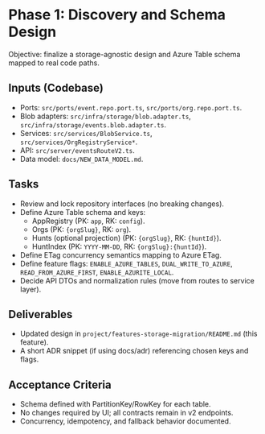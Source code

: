# Phase 1: Discovery and Schema Design

Objective: finalize a storage-agnostic design and Azure Table schema mapped to real code paths.

## Inputs (Codebase)
- Ports: `src/ports/event.repo.port.ts`, `src/ports/org.repo.port.ts`.
- Blob adapters: `src/infra/storage/blob.adapter.ts`, `src/infra/storage/events.blob.adapter.ts`.
- Services: `src/services/BlobService.ts`, `src/services/OrgRegistryService*`.
- API: `src/server/eventsRouteV2.ts`.
- Data model: `docs/NEW_DATA_MODEL.md`.

## Tasks
- Review and lock repository interfaces (no breaking changes).
- Define Azure Table schema and keys:
  - AppRegistry (PK: `app`, RK: `config`).
  - Orgs (PK: `{orgSlug}`, RK: `org`).
  - Hunts (optional projection) (PK: `{orgSlug}`, RK: `{huntId}`).
  - HuntIndex (PK: `YYYY-MM-DD`, RK: `{orgSlug}:{huntId}`).
- Define ETag concurrency semantics mapping to Azure ETag.
- Define feature flags: `ENABLE_AZURE_TABLES`, `DUAL_WRITE_TO_AZURE`, `READ_FROM_AZURE_FIRST`, `ENABLE_AZURITE_LOCAL`.
- Decide API DTOs and normalization rules (move from routes to service layer).

## Deliverables
- Updated design in `project/features-storage-migration/README.md` (this feature).
- A short ADR snippet (if using docs/adr) referencing chosen keys and flags.

## Acceptance Criteria
- Schema defined with PartitionKey/RowKey for each table.
- No changes required by UI; all contracts remain in v2 endpoints.
- Concurrency, idempotency, and fallback behavior documented.
